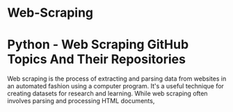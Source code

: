 # Web-Scraping
# Python - Web Scraping GitHub Topics And Their Repositories 

Web scraping is the process of extracting and parsing data from websites in an automated fashion using a computer program. It's a useful technique for creating datasets for research and learning. While web scraping often involves parsing and processing HTML documents,
